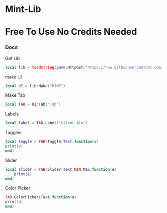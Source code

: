 # Mint-Lib
# Free To Use No Credits Needed

### Docs

Get Lib
```lua
local lib = loadstring(game:HttpGet("https://raw.githubusercontent.com/Lunar-Eclipse111/Mint-Lib/main/source.lua"))()
```
make UI
```lua
local UI = lib:Make("MINT")
```
Make Tab
```lua
local TAB = UI:Tab("Tab")
```

Labels

```lua
local label = TAB:Label("Silent Aim")
```

Toggles
```lua
local toggle = TAB:Toggle(Text,function(v)
print(v)
end)
```

Slider
```lua
local slider = TAB:Slider(Text,MIN,Max,function(e)
	print(e)
end)
```

Color Picker
```lua
TAB:ColorPicker(Text,function(a)
print(a)
end)
